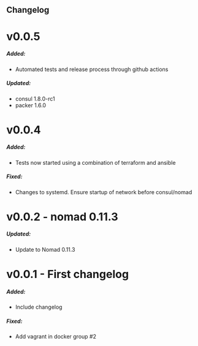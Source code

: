 ## Changelog

# v0.0.5
##### Added:
- Automated tests and release process through github actions
##### Updated:
- consul 1.8.0-rc1
- packer 1.6.0

# v0.0.4
##### Added:
- Tests now started using a combination of terraform and ansible
##### Fixed:
- Changes to systemd. Ensure startup of network before consul/nomad

# v0.0.2 - nomad 0.11.3
##### Updated:
- Update to Nomad 0.11.3
# v0.0.1 - First changelog
##### Added:
- Include changelog
##### Fixed:
- Add vagrant in docker group #2
